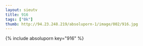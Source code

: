 ```yaml
--- 
layout: sieutv
title: 916
tags: ["0k"]
thumb: http://94.23.248.219/absoluporn-1/image/002/916.jpg
---
```

{% include absoluporn key="916" %} 
